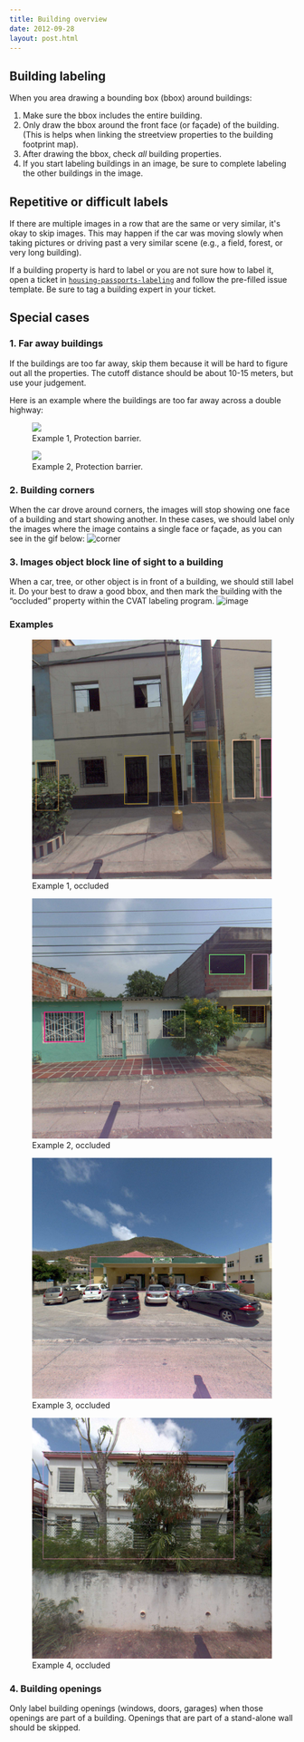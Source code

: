 ```yaml
---
title: Building overview
date: 2012-09-28
layout: post.html
---
```

## Building labeling

When you area drawing a bounding box (bbox) around buildings:

1. Make sure the bbox includes the entire building.
2. Only draw the bbox around the front face (or façade) of the building. (This is helps when linking the streetview properties to the building footprint map).
3. After drawing the bbox, check *all* building properties.
4. If you start labeling buildings in an image, be sure to complete labeling the other buildings in the image.

## Repetitive or difficult labels

If there are multiple images in a row that are the same or very similar, it's okay to skip images. This may happen if the car was moving slowly when taking pictures or driving past a very similar scene (e.g., a field, forest, or very long building).

If a building property is hard to label or you are not sure how to label it, open a ticket in [`housing-passports-labeling`](https://github.com/developmentseed/housing-passports-labeling/issues/new) and follow the pre-filled issue template. Be sure to tag a building expert in your ticket.

## Special cases

### 1. Far away buildings

If the buildings are too far away, skip them because it will be hard to figure out all the properties. The cutoff distance should be about 10-15 meters, but use your judgement. 

Here is an example where the buildings are too far away across a double highway:

<div class="gallery">
    <figure >
        <img src="/housing-passports-labeling/assets/graphics/content_blogs/far_away_1.png">
        <figcaption> Example 1, Protection barrier.</figcaption>
    </figure>
    <figure >
        <img src="/housing-passports-labeling/assets/graphics/content_blogs/far_away_2.png">
        <figcaption> Example 2, Protection barrier.</figcaption>
    </figure>
</div>

### 2. Building corners

When the car drove around corners, the images will stop showing one face of a building and start showing another. In these cases, we should label only the images where the image contains a single face or façade, as you can see in the gif below:
![corner](/housing-passports-labeling/assets/graphics/content_blogs/building_corners.gif)

### 3. Images object block line of sight to a building
When a car, tree, or other object is in front of a building, we should still label it. Do your best to draw a good bbox, and then mark the building with the “occluded” property within the CVAT labeling program.
![image](/housing-passports-labeling/assets/graphics/content_blogs/images_object_block_line.png)

### Examples

<div class="gallery">
    <figure >
        <a class="modal-btn"><img src="/assets/graphics/content_blogs/occluded_01.png"></a>
        <figcaption> Example 1, occluded</figcaption>
    </figure>
    <figure >
        <a class="modal-btn"><img src="/assets/graphics/content_blogs/occluded_02.png"></a>
        <figcaption> Example 2, occluded</figcaption>
    </figure>
    <figure >
        <a class="modal-btn"><img src="/assets/graphics/content_blogs/occluded_03.png"></a>
        <figcaption> Example 3, occluded</figcaption>
    </figure>
    <figure >
        <a class="modal-btn"><img src="/assets/graphics/content_blogs/occluded_04.png"></a>
        <figcaption> Example 4, occluded</figcaption>
    </figure>
</div>

### 4. Building openings
Only label building openings (windows, doors, garages) when those openings are part of a building. Openings that are part of a stand-alone wall should be skipped.